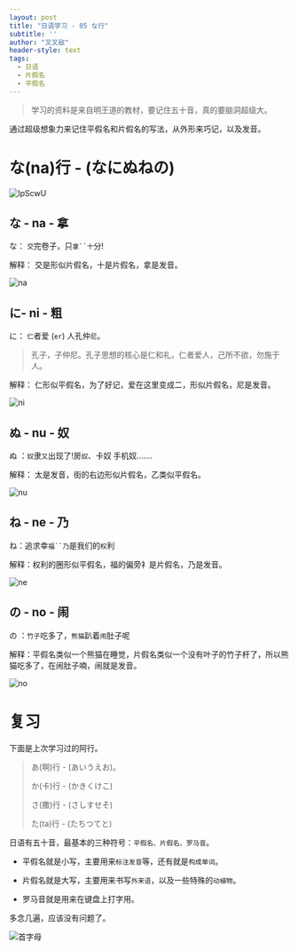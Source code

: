 ```yaml
---
layout: post
title: "日语学习 - 05 な行"
subtitle: ''
author: "叉叉敌"
header-style: text
tags:
  - 日语
  - 片假名
  - 平假名
---
```




> 学习的资料是来自明王道的教材，要记住五十音，真的要脑洞超级大。


通过超级想象力来记住平假名和片假名的写法，从外形来巧记，以及发音。


# な(na)行 - (なにぬねの)

![lpScwU](https://gitee.com/chasays/mdPic/raw/master/uPic/lpScwU.png)



## な - na - 拿

な： `交`完卷子，只`拿``十`分!

解释： 交是形似片假名，十是片假名，拿是发音。

![na](https://gitee.com/chasays/mdPic/raw/master/uPic/nAWaw8.png)

## に- ni - 粗


に： `仁`者爱 (`er`) 人孔仲`尼`。 

> 孔子，子仲尼。孔子思想的核心是仁和礼，仁者爱人，己所不欲，勿施于人。

解释： 仁形似平假名，为了好记，爱在这里变成二，形似片假名，尼是发音。


![ni](https://gitee.com/chasays/mdPic/raw/master/uPic/xGyiwk.png)

## ぬ  - nu - 奴

ぬ ：`奴`隶`又`出现了!房`奴`、卡奴 手机奴.......

解释： 太是发音，街的右边形似片假名，乙类似平假名。

![nu](https://gitee.com/chasays/mdPic/raw/master/uPic/rsNqSD.png)


## ね - ne - 乃

ね：追求幸`福``乃`是我们的`权`利

解释：权利的圈形似平假名，福的偏旁礻是片假名，乃是发音。



![ne](https://gitee.com/chasays/mdPic/raw/master/uPic/E8XAGd.png)

## の - no - 闹

の ：`竹子`吃多了，`熊猫`趴着`闹`肚子呢

解释：平假名类似一个熊猫在睡觉，片假名类似一个没有叶子的竹子杆了，所以熊猫吃多了，在闹肚子喃，闹就是发音。


![no](https://gitee.com/chasays/mdPic/raw/master/uPic/ZuHIHO.png)


# 复习

下面是上次学习过的阿行。

> あ(啊)行 - (あいうえお)。
>
> か(卡)行 - (かきくけこ)
>
> さ(撒)行 - (さしすせそ)
>
> た(ta)行 - (たちつてと)

日语有五十音，最基本的三种符号：`平假名、片假名、罗马音`。

- 平假名就是小写，主要用来`标注发音`等，还有就是`构成单词`。

- 片假名就是大写，主要用来书写`外来语`，以及一些特殊的`动植物`。

- 罗马音就是用来在键盘上打字用。

多念几遍，应该没有问题了。

![首字母](https://gitee.com/chasays/mdPic/raw/master/uPic/lFDBT4.png)




